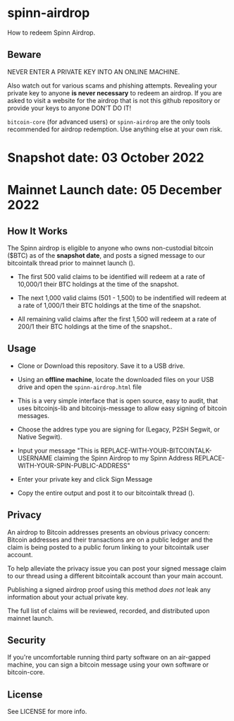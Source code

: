 # spinn-airdrop
How to redeem Spinn Airdrop.

## Beware

NEVER ENTER A PRIVATE KEY INTO AN ONLINE MACHINE.

Also watch out for various scams and phishing attempts. Revealing your private key to anyone __is
never necessary__ to redeem an airdrop. If you are asked to visit a website for the airdrop that is not this github repository or provide your keys to anyone DON'T DO IT!

`bitcoin-core` (for advanced users) or `spinn-airdrop` are the only tools recommended for airdrop redemption. Use anything
else at your own risk.

# Snapshot date: 03 October 2022
# Mainnet Launch date: 05 December 2022

## How It Works

The Spinn airdrop is eligible to anyone who owns non-custodial bitcoin ($BTC) as of the __snapshot date__, and posts a signed message to our bitcointalk thread prior to mainnet launch (). 

* The first 500 valid claims to be identified will redeem at a rate of 10,000/1 their BTC holdings at the time of the snapshot. 

* The next 1,000 valid claims (501 - 1,500) to be indentified will redeem at a rate of 1,000/1 their BTC holdings at the time of the snapshot.

* All remaining valid claims after the first 1,500 will redeem at a rate of 200/1 their BTC holdings at the time of the snapshot..


## Usage

* Clone or Download this repository. Save it to a USB drive.

* Using an __offline machine__, locate the downloaded files on your USB drive and open the `spinn-airdrop.html` file 

* This is a very simple interface that is open source, easy to audit, that uses bitcoinjs-lib and bitcoinjs-message to allow easy signing of bitcoin messages.

* Choose the addres type you are signing for (Legacy, P2SH Segwit, or Native Segwit).

* Input your message "This is REPLACE-WITH-YOUR-BITCOINTALK-USERNAME claiming the Spinn Airdrop to my Spinn Address REPLACE-WITH-YOUR-SPIN-PUBLIC-ADDRESS"

* Enter your private key and click Sign Message

* Copy the entire output and post it to our bitcointalk thread (). 


## Privacy

An airdrop to Bitcoin addresses presents an obvious privacy concern: 
Bitcoin addresses and their transactions are on a public ledger and the claim is 
being posted to a public forum linking to your bitcointalk user account. 

To help alleviate the privacy issue you can post your signed message claim to our thread using a different bitcointalk account than your main account.

Publishing a signed airdrop proof using this method _does not_ leak any
information about your actual private key.

The full list of claims will be reviewed, recorded, and distributed upon mainnet launch.


## Security

If you're uncomfortable running third party software on an air-gapped machine, you can sign a bitcoin message using your own software or bitcoin-core.


## License

See LICENSE for more info.

